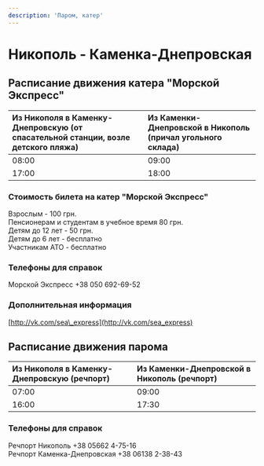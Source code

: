 ```yaml
---
description: 'Паром, катер'
---
```


# Никополь - Каменка-Днепровская

## Расписание движения катера "Морской Экспресс"

| Из Никополя в Каменку-Днепровскую \(от спасательной станции, возле детского пляжа\) | Из Каменки-Днепровской в Никополь \(причал угольного склада\) |
| :--- | :--- |
| 08:00 | 09:00 |
| 17:00 | 18:00 |

### Стоимость билета на катер "Морской Экспресс"

Взрослым - 100 грн.  
Пенсионерам и студентам в учебное время 80 грн.  
Детям до 12 лет - 50 грн.  
Детям до 6 лет - бесплатно  
Участникам АТО - бесплатно

### Телефоны для справок

Морской Экспресс +38 050 692-69-52

### Дополнительная информация

[http://vk.com/sea\_express](http://vk.com/sea_express)

## Расписание движения парома

| Из Никополя в Каменку-Днепровскую \(речпорт\) | Из Каменки-Днепровской в Никополь \(речпорт\) |
| :--- | :--- |
| 07:00 | 09:00 |
| 16:00 | 17:30 |

### Телефоны для справок

Речпорт Никополь +38 05662 4-75-16  
Речпорт Каменка-Днепровская +38 06138 2-38-43  


